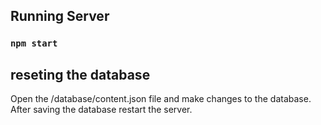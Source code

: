 ## Running Server
### `npm start`
## reseting the database
Open the /database/content.json file and make changes to the database. After saving the database restart the server.